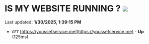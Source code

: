 # IS MY WEBSITE RUNNING ? [![](https://img.shields.io/static/v1?label=Sponsor&message=%E2%9D%A4&logo=GitHub&color=%23fe8e86)](https://github.com/sponsors/Youssef-Lehmam)

Last updated: **1/30/2025, 1:39:15 PM**

- `GET` [https://youssefservice.me](https://youssefservice.me) - **Up** (125ms)
